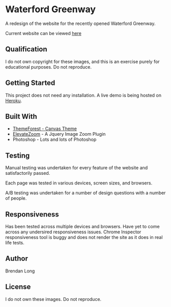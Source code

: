 # Waterford Greenway

A redesign of the website for the recently opened Waterford Greenway.

Current website can be viewed [here](http://www.visitwaterfordgreenway.com/)


## Qualification
I do not own copyright for these images, and this is an exercise purely for educational purposes. Do not reproduce.


## Getting Started
This project does not need any installation. A live demo is being hosted on [Heroku](https://com-waterford-greenway.herokuapp.com/index.html).


## Built With

- [ThemeForest - Canvas Theme](https://themeforest.net/item/canvas-the-multipurpose-html5-template/9228123)
- [ElevateZoom](http://www.elevateweb.co.uk/image-zoom) - A Jquery Image Zoom Plugin
- Photoshop - Lots and lots of Photoshop


## Testing
Manual testing was undertaken for every feature of the website and satisfactorily passed.

Each page was tested in various devices, screen sizes, and browsers.

A/B testing was undertaken for a number of design questions with a number of people.


## Responsiveness
Has been tested across multiple devices and browsers. Have yet to come across any undersired responsiveness issues.
Chrome Inspector responsiveness tool is buggy and does not render the site as it does in real life tests.

## Author
Brendan Long

## License
I do not own these images. Do not reproduce.



